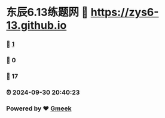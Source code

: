 # 东辰6.13练题网 :link: https://zys6-13.github.io 
### :page_facing_up: [1](https://zys6-13.github.io/tag.html) 
### :speech_balloon: 0 
### :hibiscus: 17 
### :alarm_clock: 2024-09-30 20:40:23 
### Powered by :heart: [Gmeek](https://github.com/Meekdai/Gmeek)
